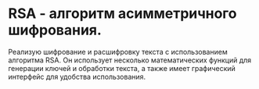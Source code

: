 # RSA - алгоритм асимметричного шифрования.
Реализую шифрование и расшифровку текста с использованием алгоритма RSA. Он использует несколько математических функций для генерации ключей и обработки текста, а также имеет графический интерфейс для удобства использования.
